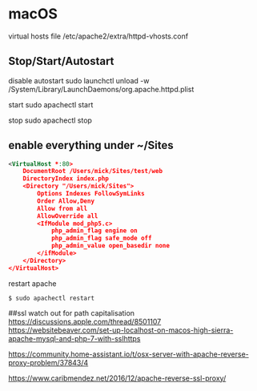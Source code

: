 # macOS

virtual hosts file
/etc/apache2/extra/httpd-vhosts.conf

## Stop/Start/Autostart

disable autostart
sudo launchctl unload -w /System/Library/LaunchDaemons/org.apache.httpd.plist

start
sudo apachectl start

stop
sudo apachectl stop

## enable everything under ~/Sites

```xml
<VirtualHost *:80>
    DocumentRoot /Users/mick/Sites/test/web
    DirectoryIndex index.php
    <Directory "/Users/mick/Sites">
        Options Indexes FollowSymLinks
        Order Allow,Deny
        Allow from all
        AllowOverride all
        <IfModule mod_php5.c>
            php_admin_flag engine on
            php_admin_flag safe_mode off
            php_admin_value open_basedir none
        </ifModule>
    </Directory>
</VirtualHost>
```

restart apache

```console
$ sudo apachectl restart
```

##ssl
watch out for path capitalisation
https://discussions.apple.com/thread/8501107
https://websitebeaver.com/set-up-localhost-on-macos-high-sierra-apache-mysql-and-php-7-with-sslhttps

https://community.home-assistant.io/t/osx-server-with-apache-reverse-proxy-problem/37843/4

https://www.caribmendez.net/2016/12/apache-reverse-ssl-proxy/


